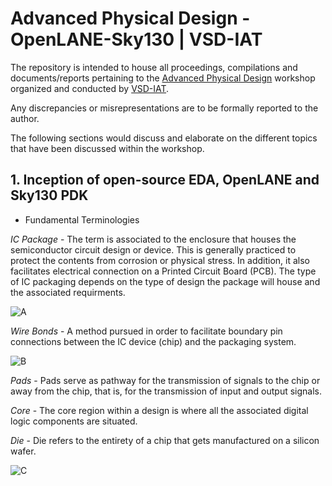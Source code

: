 # Advanced Physical Design - OpenLANE-Sky130 | VSD-IAT 

The repository is intended to house all proceedings, compilations and documents/reports pertaining to the [Advanced Physical Design](https://www.vlsisystemdesign.com/advanced-physical-design-using-openlane-sky130/) workshop organized and conducted by [VSD-IAT](https://www.vlsisystemdesign.com/).

Any discrepancies or misrepresentations are to be formally reported to the author.

The following sections would discuss and elaborate on the different topics that have been discussed within the workshop.

## 1. Inception of open-source EDA, OpenLANE and Sky130 PDK

* Fundamental Terminologies

*IC Package* - The term is associated to the enclosure that houses the semiconductor circuit design or device. This is generally practiced to protect the contents from corrosion or physical stress. In addition, it also facilitates electrical connection on a Printed Circuit Board (PCB). The type of IC packaging depends on the type of design the package will house and the associated requirments.

![A](https://i.imgur.com/ATUGv6k.png)
                    

*Wire Bonds* - A method pursued in order to facilitate boundary pin connections between the IC device (chip) and the packaging system.

![B](https://i.imgur.com/VaODuEQ.png)


*Pads* - Pads serve as pathway for the transmission of signals to the chip or away from the chip, that is, for the transmission of input and output signals.

*Core* - The core region within a design is where all the associated digital logic components are situated.

*Die* - Die refers to the entirety of a chip that gets manufactured on a silicon wafer.

![C](https://gcdnb.pbrd.co/images/G4MYFstpfPcY.png?o=1)
